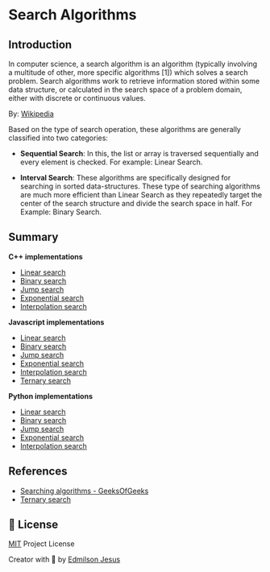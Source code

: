 # Search Algorithms

## Introduction 

In computer science, a search algorithm is an algorithm (typically involving a multitude of other, more specific algorithms [1]) which solves a search problem. Search algorithms work to retrieve information stored within some data structure, or calculated in the search space of a problem domain, either with discrete or continuous values.

By: [Wikipedia](https://en.wikipedia.org/wiki/Search_algorithm)

Based on the type of search operation, these algorithms are generally classified into two categories:

* __Sequential Search__: In this, the list or array is traversed sequentially and every element is checked. For example: Linear Search.

* __Interval Search__: These algorithms are specifically designed for searching in sorted data-structures. These type of searching algorithms are much more efficient than Linear Search as they repeatedly target the center of the search structure and divide the search space in half. For Example: Binary Search.

## Summary

  __C++ implementations__

  * [Linear search](https://github.com/edmilson-dk/academic-programming/blob/main/search-algorithms/linear-search/c++)
  * [Binary search](https://github.com/edmilson-dk/academic-programming/blob/main/search-algorithms/binary-search/c++)
  * [Jump search](https://github.com/edmilson-dk/academic-programming/blob/main/search-algorithms/jump-search/c++)
  * [Exponential search](https://github.com/edmilson-dk/academic-programming/blob/main/search-algorithms/exponential-search/c++)
  * [Interpolation search](https://github.com/edmilson-dk/academic-programming/blob/main/search-algorithms/interpolation-search/c++)
  
  __Javascript implementations__

  * [Linear search](https://github.com/edmilson-dk/academic-programming/blob/main/search-algorithms/linear-search/javascript)
  * [Binary search](https://github.com/edmilson-dk/academic-programming/blob/main/search-algorithms/binary-search/javascript)
  * [Jump search](https://github.com/edmilson-dk/academic-programming/blob/main/search-algorithms/jump-search/js)
  * [Exponential search](https://github.com/edmilson-dk/academic-programming/blob/main/search-algorithms/exponential-search/js)
  * [Interpolation search](https://github.com/edmilson-dk/academic-programming/blob/main/search-algorithms/interpolation-search/js)
  * [Ternary search](https://github.com/edmilson-dk/academic-programming/blob/main/search-algorithms/ternary-search/js)
  
  __Python implementations__

  * [Linear search](https://github.com/edmilson-dk/academic-programming/blob/main/search-algorithms/linear-search/python)
  * [Binary search](https://github.com/edmilson-dk/academic-programming/blob/main/search-algorithms/binary-search/python)
  * [Jump search](https://github.com/edmilson-dk/academic-programming/blob/main/search-algorithms/jump-search/python)
  * [Exponential search](https://github.com/edmilson-dk/academic-programming/blob/main/search-algorithms/exponential-search/python)
  * [Interpolation search](https://github.com/edmilson-dk/academic-programming/blob/main/search-algorithms/interpolation-search/python)
  
## References

* [Searching algorithms - GeeksOfGeeks](https://www.geeksforgeeks.org/searching-algorithms/)
* [Ternary search](https://www.geeksforgeeks.org/ternary-search/)

<a id="license"></a>
## 🤝 License

[MIT](https://github.com/edmilson-dk/academic-programming/blob/main/LICENSE) Project License

Creator with 💙 by [Edmilson Jesus](https://www.linkedin.com/in/edmilson-jesus-4128711b5)